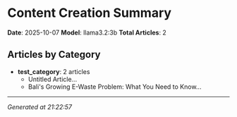 # Content Creation Summary

**Date**: 2025-10-07
**Model**: llama3.2:3b
**Total Articles**: 2

## Articles by Category

- **test_category**: 2 articles
  - Untitled Article...
  - Bali's Growing E-Waste Problem: What You Need to Know...

---
*Generated at 21:22:57*
